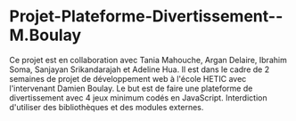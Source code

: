 # Projet-Plateforme-Divertissement--M.Boulay

Ce projet est en collaboration avec Tania Mahouche, Argan Delaire, Ibrahim Soma, Sanjayan Srikandarajah et Adeline Hua. Il est dans le cadre de 2 semaines de projet de développement web à l'école HETIC avec l'intervenant Damien Boulay. 
Le but est de faire une plateforme de divertissement avec 4 jeux minimum codés en JavaScript.
Interdiction d'utiliser des bibliothèques et des modules externes.
